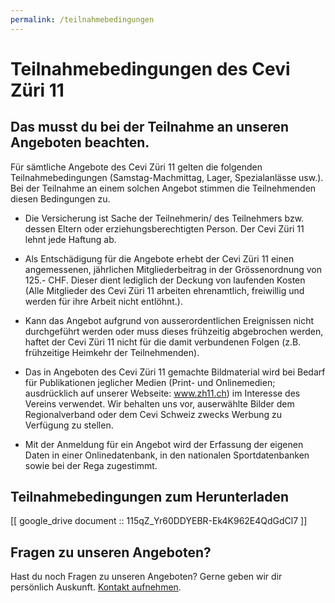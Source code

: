 ```yaml
---
permalink: /teilnahmebedingungen
---
```


# Teilnahmebedingungen des Cevi Züri 11


## Das musst du bei der Teilnahme an unseren Angeboten beachten.

Für sämtliche Angebote des Cevi Züri 11 gelten die folgenden Teilnahmebedingungen (Samstag-Machmittag, Lager,
Spezialanlässe usw.). Bei der Teilnahme an einem solchen Angebot stimmen die Teilnehmenden diesen Bedingungen zu.

- Die Versicherung ist Sache der Teilnehmerin/ des Teilnehmers bzw. dessen Eltern oder erziehungsberechtigten Person.
  Der Cevi Züri 11 lehnt jede Haftung ab.

- Als Entschädigung für die Angebote erhebt der Cevi Züri 11 einen angemessenen, jährlichen Mitgliederbeitrag in der
  Grössenordnung von 125.- CHF. Dieser dient lediglich der Deckung von laufenden Kosten (Alle Mitglieder des Cevi Züri
  11 arbeiten ehrenamtlich, freiwillig und werden für ihre Arbeit nicht entlöhnt.).

- Kann das Angebot aufgrund von ausserordentlichen Ereignissen nicht durchgeführt werden oder muss dieses frühzeitig
  abgebrochen werden, haftet der Cevi Züri 11 nicht für die damit verbundenen Folgen (z.B. frühzeitige Heimkehr der
  Teilnehmenden).

- Das in Angeboten des Cevi Züri 11 gemachte Bildmaterial wird bei Bedarf für Publikationen jeglicher Medien (Print- und
  Onlinemedien; ausdrücklich auf unserer Webseite: www.zh11.ch) im Interesse des Vereins verwendet. Wir behalten uns
  vor, auserwählte Bilder dem Regionalverband oder dem Cevi Schweiz zwecks Werbung zu Verfügung zu stellen.

- Mit der Anmeldung für ein Angebot wird der Erfassung der eigenen Daten in einer Onlinedatenbank, in den nationalen
  Sportdatenbanken sowie bei der Rega zugestimmt.

## Teilnahmebedingungen zum Herunterladen

[[ google_drive document :: 115qZ_Yr60DDYEBR-Ek4K962E4QdGdCl7 ]]

## Fragen zu unseren Angeboten?

Hast du noch Fragen zu unseren Angeboten? Gerne geben wir dir persönlich Auskunft. [Kontakt aufnehmen](/kontakt).

